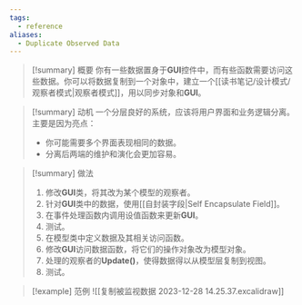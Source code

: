 ```yaml
---
tags:
  - reference
aliases:
  - Duplicate Observed Data
---
```

> [!summary] 概要
> 你有一些数据置身于**GUI**控件中，而有些函数需要访问这些数据。你可以将数据复制到一个对象中，建立一个[[读书笔记/设计模式/观察者模式|观察者模式]]，用以同步对象和**GUI**。

> [!summary] 动机
> 一个分层良好的系统，应该将用户界面和业务逻辑分离。主要是因为亮点：
> - 你可能需要多个界面表现相同的数据。
> - 分离后两端的维护和演化会更加容易。

> [!summary] 做法
> 1. 修改**GUI**类，将其改为某个模型的观察者。
> 2. 针对**GUI**类中的数据，使用[[自封装字段|Self Encapsulate Field]]。
> 3. 在事件处理函数内调用设值函数来更新**GUI**。
> 4. 测试。
> 5. 在模型类中定义数据及其相关访问函数。
> 6. 修改**GUI**访问数据函数，将它们的操作对象改为模型对象。
> 7. 处理的观察者的**Update()**，使得数据得以从模型层复制到视图。
> 8. 测试。

> [!example] 范例
> ![[复制被监视数据 2023-12-28 14.25.37.excalidraw]]